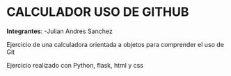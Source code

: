 # CALCULADOR USO DE GITHUB

__Integrantes__:
    -Julian Andres Sanchez 
    
Ejercicio de una calculadora orientada a objetos para comprender el uso de Git

Ejercicio realizado con Python, flask, html y css 